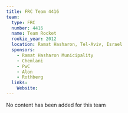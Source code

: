 ```yaml
---
title: FRC Team 4416
team:
  type: FRC
  number: 4416
  name: Team Rocket
  rookie_year: 2012
  location: Ramat Hasharon, Tel-Aviv, Israel
  sponsors:
    - Ramat Hasharon Municipality
    - Chemlani
    - PwC
    - Alon
    - Rothberg
  links:
    Website: 
---
```

No content has been added for this team
